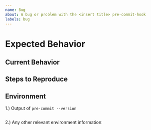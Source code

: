 ```yaml
---
name: Bug
about: A bug or problem with the <insert title> pre-commit-hook
labels: bug
---
```


<!-- Please provide a general summary of the issue in the Title above -->

# Expected Behavior

<!-- Explain what you expect to happen -->

## Current Behavior

<!-- Explain what actually happens -->

## Steps to Reproduce

<!-- Explain how to reproduce the problem -->
<!-- If relevant, include code, screenshots or links -->

## Environment

1.) Output of `pre-commit --version`

```sh

```

2.) Any other relevant environment information:

```sh

```
